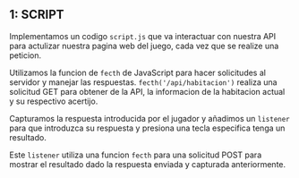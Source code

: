  ## 1: SCRIPT
  Implementamos un codigo `script.js` que va interactuar con nuestra API para actulizar nuestra pagina web del juego, cada vez que se realize una peticion.

  Utilizamos la funcion de `fecth` de JavaScript para hacer solicitudes al servidor y manejar las respuestas. `fecth('/api/habitacion')` realiza una solicitud GET para obtener de la API, la informacion de la habitacion actual y su respectivo acertijo.

  Capturamos la respuesta introducida por el jugador y añadimos un `listener` para que introduzca su respuesta y presiona una tecla especifica tenga un resultado.
  
  Este `listener` utiliza una funcion `fecth` para una solicitud POST para mostrar el resultado dado la respuesta enviada y capturada anteriormente.